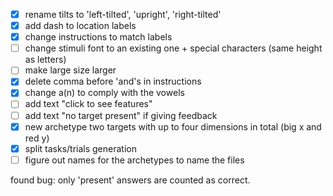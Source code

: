 - [x] rename tilts to 'left-tilted', 'upright', 'right-tilted'
- [x] add dash to location labels
- [x] change instructions to match labels
- [ ] change stimuli font to an existing one + special characters (same height as letters)
- [ ] make large size larger
- [x] delete comma before 'and's in instructions
- [x] change a(n) to comply with the vowels
- [ ] add text "click to see features"
- [ ] add text "no target present" if giving feedback
- [x] new archetype two targets with up to four dimensions in total (big x and red y)
- [x] split tasks/trials generation
- [ ] figure out names for the archetypes to name the files

found bug: only 'present' answers are counted as correct.
